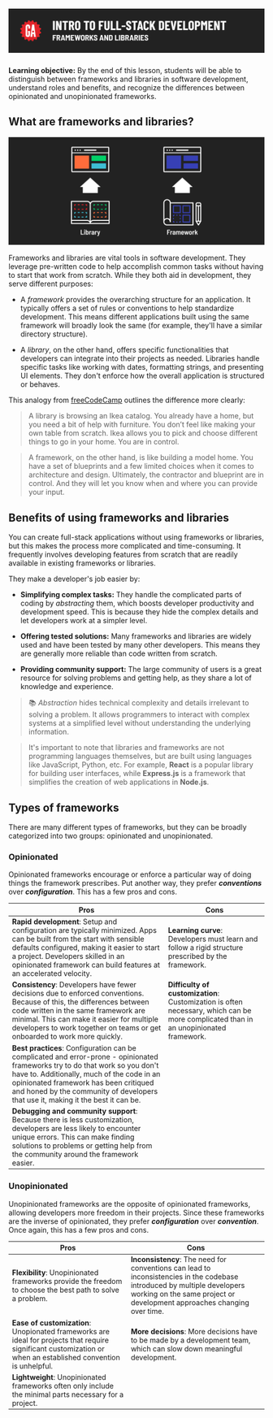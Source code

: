 # ![Intro to Full-Stack Development - Frameworks and Libraries](./assets/hero.png)

**Learning objective:** By the end of this lesson, students will be able to distinguish between frameworks and libraries in software development, understand roles and benefits, and recognize the differences between opinionated and unopinionated frameworks.

## What are frameworks and libraries?

![A library and a framework paire with their resulting applications](./assets/library-vs-framework.png)

Frameworks and libraries are vital tools in software development. They leverage pre-written code to help accomplish common tasks without having to start that work from scratch. While they both aid in development, they serve different purposes:

- A *framework* provides the overarching structure for an application. It typically offers a set of rules or conventions to help standardize development. This means different applications built using the same framework will broadly look the same (for example, they'll have a similar directory structure).

- A *library*, on the other hand, offers specific functionalities that developers can integrate into their projects as needed. Libraries handle specific tasks like working with dates, formatting strings, and presenting UI elements. They don't enforce how the overall application is structured or behaves.

This analogy from [freeCodeCamp](https://www.freecodecamp.org/news/the-difference-between-a-framework-and-a-library-bd133054023f/) outlines the difference more clearly:

> A library is browsing an Ikea catalog. You already have a home, but you need a bit of help with furniture. You don’t feel like making your own table from scratch. Ikea allows you to pick and choose different things to go in your home. You are in control.

> A framework, on the other hand, is like building a model home. You have a set of blueprints and a few limited choices when it comes to architecture and design. Ultimately, the contractor and blueprint are in control. And they will let you know when and where you can provide your input.

## Benefits of using frameworks and libraries

You can create full-stack applications without using frameworks or libraries, but this makes the process more complicated and time-consuming. It frequently involves developing features from scratch that are readily available in existing frameworks or libraries.

They make a developer's job easier by:

- **Simplifying complex tasks:** They handle the complicated parts of coding by *abstracting* them, which boosts developer productivity and development speed. This is because they hide the complex details and let developers work at a simpler level.

- **Offering tested solutions:** Many frameworks and libraries are widely used and have been tested by many other developers. This means they are generally more reliable than code written from scratch.

- **Providing community support:** The large community of users is a great resource for solving problems and getting help, as they share a lot of knowledge and experience.

> 📚 *Abstraction* hides technical complexity and details irrelevant to solving a problem. It allows programmers to interact with complex systems at a simplified level without understanding the underlying information.

> It's important to note that libraries and frameworks are not programming languages themselves, but are built using languages like JavaScript, Python, etc. For example, **React** is a popular library for building user interfaces, while **Express.js** is a framework that simplifies the creation of web applications in **Node.js**.

## Types of frameworks

There are many different types of frameworks, but they can be broadly categorized into two groups: opinionated and unopinionated.

### Opinionated

Opinionated frameworks encourage or enforce a particular way of doing things the framework prescribes. Put another way, they prefer ***conventions*** over ***configuration***. This has a few pros and cons.

| Pros | Cons |
| ---- | ---- | 
|**Rapid development**: Setup and configuration are typically minimized. Apps can be built from the start with sensible defaults configured, making it easier to start a project. Developers skilled in an opinionated framework can build features at an accelerated velocity. | **Learning curve**: Developers must learn and follow a rigid structure prescribed by the framework. |
| **Consistency**: Developers have fewer decisions due to enforced conventions. Because of this, the differences between code written in the same framework are minimal. This can make it easier for multiple developers to work together on teams or get onboarded to work more quickly. | **Difficulty of customization**: Customization is often necessary, which can be more complicated than in an unopinionated framework. |
| **Best practices**: Configuration can be complicated and error-prone - opinionated frameworks try to do that work so you don't have to. Additionally, much of the code in an opinionated framework has been critiqued and honed by the community of developers that use it, making it the best it can be.|  |
| **Debugging and community support**: Because there is less customization, developers are less likely to encounter unique errors. This can make finding solutions to problems or getting help from the community around the framework easier. |  |

### Unopinionated

Unopinionated frameworks are the opposite of opinionated frameworks, allowing developers more freedom in their projects. Since these frameworks are the inverse of opinionated, they prefer ***configuration*** over ***convention***. Once again, this has a few pros and cons.

| Pros                                         | Cons                                                     |
|----------------------------------------------|----------------------------------------------------------|
| **Flexibility**: Unopinionated frameworks provide the freedom to choose the best path to solve a problem. | **Inconsistency**: The need for conventions can lead to inconsistencies in the codebase introduced by multiple developers working on the same project or development approaches changing over time. |
| **Ease of customization**: Unopionated frameworks are ideal for projects that require significant customization or when an established convention is unhelpful. | **More decisions**: More decisions have to be made by a development team, which can slow down meaningful development. |
| **Lightweight**: Unopinionated frameworks often only include the minimal parts necessary for a project. |                                                          |